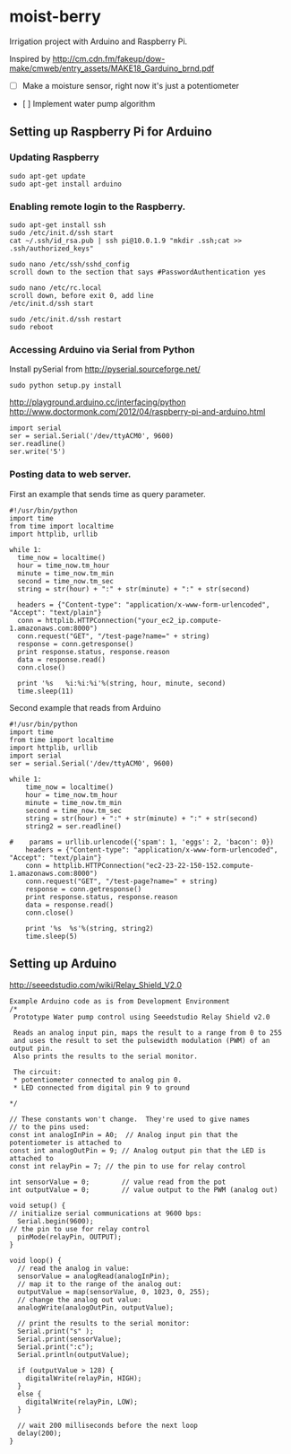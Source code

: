 moist-berry
===========

Irrigation project with Arduino and Raspberry Pi.

Inspired by http://cm.cdn.fm/fakeup/dow-make/cmweb/entry_assets/MAKE18_Garduino_brnd.pdf

- [ ] Make a moisture sensor, right now it's just a potentiometer
- [ ] Implement water pump algorithm

## Setting up Raspberry Pi for Arduino

### Updating Raspberry

    sudo apt-get update
    sudo apt-get install arduino

### Enabling remote login to the Raspberry.

    sudo apt-get install ssh
    sudo /etc/init.d/ssh start
    cat ~/.ssh/id_rsa.pub | ssh pi@10.0.1.9 "mkdir .ssh;cat >> .ssh/authorized_keys"
    
    sudo nano /etc/ssh/sshd_config
    scroll down to the section that says #PasswordAuthentication yes

    sudo nano /etc/rc.local
    scroll down, before exit 0, add line 
    /etc/init.d/ssh start

    sudo /etc/init.d/ssh restart
    sudo reboot

### Accessing Arduino via Serial from Python    
Install pySerial from http://pyserial.sourceforge.net/

    sudo python setup.py install

http://playground.arduino.cc/interfacing/python
http://www.doctormonk.com/2012/04/raspberry-pi-and-arduino.html

    import serial
    ser = serial.Serial('/dev/ttyACM0', 9600)
    ser.readline()
    ser.write('5')
    
### Posting data to web server.
First an example that sends time as query parameter.

    #!/usr/bin/python
    import time
    from time import localtime
    import httplib, urllib

    while 1:
      time_now = localtime()
      hour = time_now.tm_hour
      minute = time_now.tm_min
      second = time_now.tm_sec
      string = str(hour) + ":" + str(minute) + ":" + str(second)

      headers = {"Content-type": "application/x-www-form-urlencoded", "Accept": "text/plain"}
      conn = httplib.HTTPConnection("your_ec2_ip.compute-1.amazonaws.com:8000")
      conn.request("GET", "/test-page?name=" + string)
      response = conn.getresponse()
      print response.status, response.reason
      data = response.read()
      conn.close()

      print '%s   %i:%i:%i'%(string, hour, minute, second)
      time.sleep(11)

Second example that reads from Arduino

    #!/usr/bin/python
    import time
    from time import localtime
    import httplib, urllib
    import serial
    ser = serial.Serial('/dev/ttyACM0', 9600)

    while 1:
        time_now = localtime()
        hour = time_now.tm_hour
        minute = time_now.tm_min
        second = time_now.tm_sec
        string = str(hour) + ":" + str(minute) + ":" + str(second)
        string2 = ser.readline()
        
    #    params = urllib.urlencode({'spam': 1, 'eggs': 2, 'bacon': 0})
        headers = {"Content-type": "application/x-www-form-urlencoded", "Accept": "text/plain"}
        conn = httplib.HTTPConnection("ec2-23-22-150-152.compute-1.amazonaws.com:8000")
        conn.request("GET", "/test-page?name=" + string)
        response = conn.getresponse()
        print response.status, response.reason
        data = response.read()
        conn.close()
        
        print '%s  %s'%(string, string2)
        time.sleep(5)

## Setting up Arduino
http://seeedstudio.com/wiki/Relay_Shield_V2.0

    Example Arduino code as is from Development Environment
    /*
     Prototype Water pump control using Seeedstudio Relay Shield v2.0   
      
     Reads an analog input pin, maps the result to a range from 0 to 255
     and uses the result to set the pulsewidth modulation (PWM) of an output pin.
     Also prints the results to the serial monitor.
     
     The circuit:
     * potentiometer connected to analog pin 0.
     * LED connected from digital pin 9 to ground
 
    */

    // These constants won't change.  They're used to give names
    // to the pins used:
    const int analogInPin = A0;  // Analog input pin that the potentiometer is attached to
    const int analogOutPin = 9; // Analog output pin that the LED is attached to
    const int relayPin = 7; // the pin to use for relay control
    
    int sensorValue = 0;        // value read from the pot
    int outputValue = 0;        // value output to the PWM (analog out)   
    
    void setup() {  
    // initialize serial communications at 9600 bps:
      Serial.begin(9600); 
    // the pin to use for relay control
      pinMode(relayPin, OUTPUT);
    }

    void loop() {
      // read the analog in value:
      sensorValue = analogRead(analogInPin);            
      // map it to the range of the analog out:
      outputValue = map(sensorValue, 0, 1023, 0, 255);  
      // change the analog out value:
      analogWrite(analogOutPin, outputValue);           

      // print the results to the serial monitor:
      Serial.print("s" );                       
      Serial.print(sensorValue);      
      Serial.print(":c");      
      Serial.println(outputValue);   

      if (outputValue > 128) {
        digitalWrite(relayPin, HIGH);
      }
      else {
        digitalWrite(relayPin, LOW);
      }    

      // wait 200 milliseconds before the next loop
      delay(200);                     
    }

